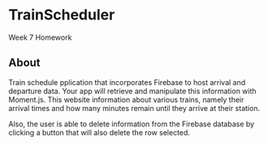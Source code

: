 # TrainScheduler
Week 7 Homework

<h2>About</h2>

Train schedule pplication that incorporates Firebase to host arrival and departure data. Your app will retrieve and manipulate this information with Moment.js. This website information about various trains, namely their arrival times and how many minutes remain until they arrive at their station.

Also, the user is able to delete information from the Firebase database by clicking a button that will also delete the row selected. 
